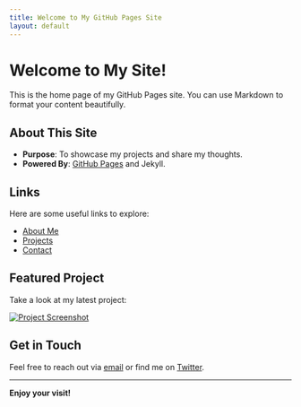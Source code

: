 ```yaml
---
title: Welcome to My GitHub Pages Site
layout: default
---
```


# Welcome to My Site!

This is the home page of my GitHub Pages site. You can use Markdown to format your content beautifully.

## About This Site

- **Purpose**: To showcase my projects and share my thoughts.
- **Powered By**: [GitHub Pages](https://pages.github.com/) and Jekyll.

## Links

Here are some useful links to explore:

- [About Me](about.md)
- [Projects](projects.md)
- [Contact](contact.md)

## Featured Project

Take a look at my latest project:

[![Project Screenshot](https://via.placeholder.com/300x150)](https://example.com)

## Get in Touch

Feel free to reach out via [email](mailto:example@example.com) or find me on [Twitter](https://twitter.com/username).

---

**Enjoy your visit!**
